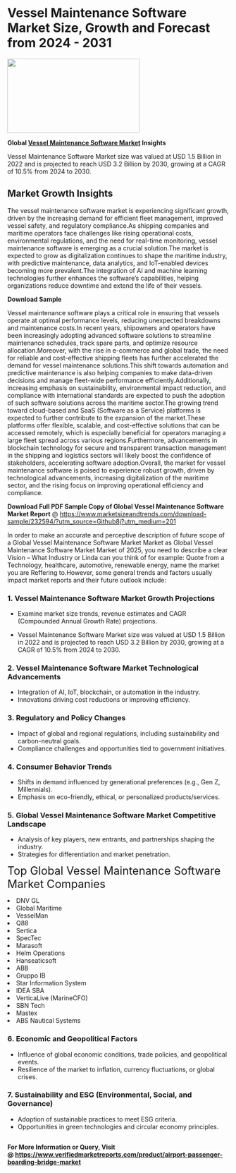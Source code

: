<H1>Vessel Maintenance Software Market Size, Growth and Forecast from 2024 - 2031</H1><img class="aligncenter size-medium wp-image-584254" src="https://thirdeyenews.in/wp-content/uploads/2024/09/Global-Market-Research-300x168.jpeg" alt="" width="300" height="168" /><p><strong>Global&nbsp;<a href="https://www.marketsizeandtrends.com/download-sample/232594/?utm_source=Github8j?utm_medium=201">Vessel Maintenance Software Market</a> Insights</strong></p><p>Vessel Maintenance Software Market size was valued at USD 1.5 Billion in 2022 and is projected to reach USD 3.2 Billion by 2030, growing at a CAGR of 10.5% from 2024 to 2030.</p><p><h2>Market Growth Insights</h2> <p>The vessel maintenance software market is experiencing significant growth, driven by the increasing demand for efficient fleet management, improved vessel safety, and regulatory compliance.As shipping companies and maritime operators face challenges like rising operational costs, environmental regulations, and the need for real-time monitoring, vessel maintenance software is emerging as a crucial solution.The market is expected to grow as digitalization continues to shape the maritime industry, with predictive maintenance, data analytics, and IoT-enabled devices becoming more prevalent.The integration of AI and machine learning technologies further enhances the software’s capabilities, helping organizations reduce downtime and extend the life of their vessels.</p> <p><strong>Download Sample</strong></p> <p>Vessel maintenance software plays a critical role in ensuring that vessels operate at optimal performance levels, reducing unexpected breakdowns and maintenance costs.In recent years, shipowners and operators have been increasingly adopting advanced software solutions to streamline maintenance schedules, track spare parts, and optimize resource allocation.Moreover, with the rise in e-commerce and global trade, the need for reliable and cost-effective shipping fleets has further accelerated the demand for vessel maintenance solutions.This shift towards automation and predictive maintenance is also helping companies to make data-driven decisions and manage fleet-wide performance efficiently.Additionally, increasing emphasis on sustainability, environmental impact reduction, and compliance with international standards are expected to push the adoption of such software solutions across the maritime sector.The growing trend toward cloud-based and SaaS (Software as a Service) platforms is expected to further contribute to the expansion of the market.These platforms offer flexible, scalable, and cost-effective solutions that can be accessed remotely, which is especially beneficial for operators managing a large fleet spread across various regions.Furthermore, advancements in blockchain technology for secure and transparent transaction management in the shipping and logistics sectors will likely boost the confidence of stakeholders, accelerating software adoption.Overall, the market for vessel maintenance software is poised to experience robust growth, driven by technological advancements, increasing digitalization of the maritime sector, and the rising focus on improving operational efficiency and compliance.<p><span class=""><strong>Download Full PDF Sample Copy of Global Vessel Maintenance Software Market Report</strong> @ <a href="https://www.marketsizeandtrends.com/download-sample/232594/?utm_source=Github8j?utm_medium=201" target="_blank">https://www.marketsizeandtrends.com/download-sample/232594/?utm_source=Github8j?utm_medium=201</a></span></p><p>In order to make an accurate and perceptive description of future scope of a Global&nbsp;Vessel Maintenance Software Market Market as Global&nbsp;Vessel Maintenance Software Market Market of 2025, you need to describe a clear Vision &ndash; What Industry or Linda can you think of for example: Quote from a Technology, healthcare, automotive, renewable energy, name the market you are Reffering to.However, some general trends and factors usually impact market reports and their future outlook include:</p><h3>1.&nbsp;<strong>Vessel Maintenance Software Market Growth Projections</strong></h3><ul><li>Examine market size trends, revenue estimates and CAGR (Compounded Annual Growth Rate) projections.</li><li><p>Vessel Maintenance Software Market size was valued at USD 1.5 Billion in 2022 and is projected to reach USD 3.2 Billion by 2030, growing at a CAGR of 10.5% from 2024 to 2030.</p></li></ul><h3>2.&nbsp;<strong>Vessel Maintenance Software Market Technological Advancements</strong></h3><ul><li>Integration of AI, IoT, blockchain, or automation in the industry.</li><li>Innovations driving cost reductions or improving efficiency.</li></ul><h3>3.&nbsp;<strong>Regulatory and Policy Changes</strong></h3><ul><li>Impact of global and regional regulations, including sustainability and carbon-neutral goals.</li><li>Compliance challenges and opportunities tied to government initiatives.</li></ul><h3>4.&nbsp;<strong>Consumer Behavior Trends</strong></h3><ul><li>Shifts in demand influenced by generational preferences (e.g., Gen Z, Millennials).</li><li>Emphasis on eco-friendly, ethical, or personalized products/services.</li></ul><h3>5.&nbsp;<strong>Global Vessel Maintenance Software Market Competitive Landscape</strong></h3><ul><li>Analysis of key players, new entrants, and partnerships shaping the industry.</li><li>Strategies for differentiation and market penetration.</li></ul><p data-pm-slice="1 1 []"><span style="color: inherit; font-family: inherit; font-size: 25px;">Top Global Vessel Maintenance Software Market Companies</span></p><div class="" data-test-id=""><p><li>DNV GL</li><li> Global Maritime</li><li> VesselMan</li><li> Q88</li><li> Sertica</li><li> SpecTec</li><li> Marasoft</li><li> Helm Operations</li><li> Hanseaticsoft</li><li> ABB</li><li> Gruppo IB</li><li> Star Information System</li><li> IDEA SBA</li><li> VerticaLive (MarineCFO)</li><li> SBN Tech</li><li> Mastex</li><li> ABS Nautical Systems</li></p></div><h3>6.&nbsp;<strong>Economic and Geopolitical Factors</strong></h3><ul><li>Influence of global economic conditions, trade policies, and geopolitical events.</li><li>Resilience of the market to inflation, currency fluctuations, or global crises.</li></ul><h3>7.&nbsp;<strong>Sustainability and ESG (Environmental, Social, and Governance)</strong></h3><ul><li>Adoption of sustainable practices to meet ESG criteria.</li><li>Opportunities in green technologies and circular economy principles.</li></ul><h2><strong style="font-size: 14px;">For More Information or Query, Visit @&nbsp;</strong><a style="background-color: #ffffff; font-size: 14px;" href="https://www.marketsizeandtrends.com/report/vessel-maintenance-software-market/" target="_blank">https://www.verifiedmarketreports.com/product/airport-passenger-boarding-bridge-market</a></h2>